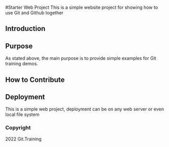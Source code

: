 #Starter Web Project
This is a simple website project for showing how to use Git and Github together
## Introduction
## Purpose
As stated above, the main purpose is to provide simple examples for Git training demos.
## How to Contribute
## Deployment
This is a simple web project, deployment can be on any web server or even local file system
### Copyright
2022 Git.Training